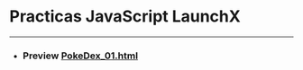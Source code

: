 # Practicas JavaScript LaunchX
***
* ### Preview [PokeDex_01.html](https://htmlpreview.github.io/?https://github.com/albertz03/Practicas-JS-LaunchX/blob/master/PokeDex_01/PokeDex_01.html)
